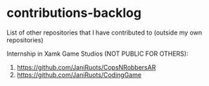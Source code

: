# contributions-backlog
List of other repositories that I have contributed to (outside my own repositories)

Internship in Xamk Game Studios (NOT PUBLIC FOR OTHERS):

1. https://github.com/JaniRuots/CopsNRobbersAR
2. https://github.com/JaniRuots/CodingGame
